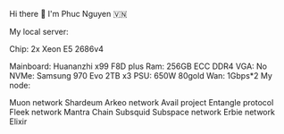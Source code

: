 Hi there 👋 I'm Phuc Nguyen 🇻🇳        
         
         
My local server:        
    
Chip: 2x Xeon E5 2686v4  

Mainboard: Huananzhi x99 F8D plus 
Ram: 256GB ECC DDR4 
VGA: No
NVMe: Samsung 970 Evo 2TB x3
PSU: 650W 80gold
Wan: 1Gbps*2
My node:

Muon network
Shardeum
Arkeo network
Avail project
Entangle protocol
Fleek network
Mantra Chain
Subsquid
Subspace network
Erbie network
Elixir
 
